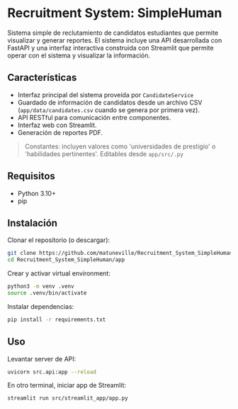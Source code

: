 # Recruitment System: SimpleHuman

Sistema simple de reclutamiento de candidatos estudiantes que permite visualizar y generar reportes. El sistema incluye una API desarrollada con FastAPI y una interfaz interactiva construida con Streamlit que permite operar con el sistema y visualizar la información.

## Características
- Interfaz principal del sistema proveída por `CandidateService`
- Guardado de información de candidatos desde un archivo CSV (`app/data/candidates.csv` cuando se genera por primera vez).
- API RESTful para comunicación entre componentes.
- Interfaz web con Streamlit.
- Generación de reportes PDF.

> Constantes: incluyen valores como 'universidades de prestigio' o 'habilidades pertinentes'. Editables desde `app/src/.py`

## Requisitos
- Python 3.10+
- pip

## Instalación

Clonar el repositorio (o descargar):
```bash
git clone https://github.com/matuneville/Recruitment_System_SimpleHuman
cd Recruitment_System_SimpleHuman/app
```
Crear y activar virtual environment:
```bash
python3 -m venv .venv
source .venv/bin/activate
```

Instalar dependencias:
```bash
pip install -r requirements.txt
```

## Uso

Levantar server de API:

```bash
uvicorn src.api:app --reload
```
En otro terminal, iniciar app de Streamlit:

```bash
streamlit run src/streamlit_app/app.py
```